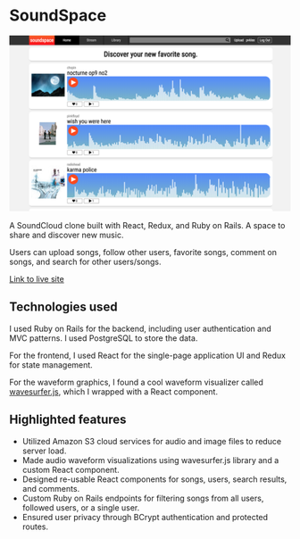 # SoundSpace

![screenshot](https://github.com/pvklee/soundcloud_clone/blob/master/readme_images/Screen%20Shot%202019-05-26%20at%201.21.17%20PM.png)

A SoundCloud clone built with React, Redux, and Ruby on Rails. A space to share and discover new music.

Users can upload songs, follow other users, favorite songs, comment on songs, and search for other users/songs. 

[Link to live site](https://pvklee-soundcloud-clone.herokuapp.com/) 

## Technologies used

I used Ruby on Rails for the backend, including user authentication and MVC patterns. I used PostgreSQL to store the data.

For the frontend, I used React for the single-page application UI and Redux for state management.

For the waveform graphics, I found a cool waveform visualizer called [wavesurfer.js](https://github.com/katspaugh/wavesurfer.js/blob/master/README.md), which I wrapped with a React component.

## Highlighted features

* Utilized Amazon S3 cloud services for audio and image files to reduce server load.
* Made audio waveform visualizations using wavesurfer.js library and a custom React component.
* Designed re-usable React components for songs, users, search results, and comments.
* Custom Ruby on Rails endpoints for filtering songs from all users, followed users, or a single user.
* Ensured user privacy through BCrypt authentication and protected routes.
